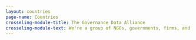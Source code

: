 ```yaml
---
layout: countries
page-name: Countries
crosseling-module-title: The Governance Data Alliance
crosseling-module-text: We're a group of NGOs, governments, firms, and donors who are serious about improving the quality, availability, breadth, and use of governance data. We identify and spread good practices for data production, we build feedback loops between data users and data producers, and we drive down the time and cost to produce data.
---
```

